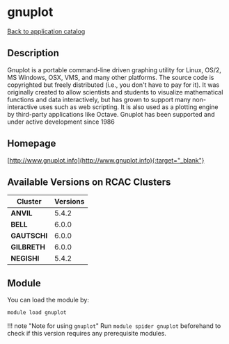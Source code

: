 # gnuplot

[Back to application catalog](../app_catalog.md)

## Description

Gnuplot is a portable command-line driven graphing utility for Linux, OS/2, MS Windows, OSX, VMS, and many other platforms. The source code is copyrighted but freely distributed (i.e., you don't have to pay for it). It was originally created to allow scientists and students to visualize mathematical functions and data interactively, but has grown to support many non-interactive uses such as web scripting. It is also used as a plotting engine by third-party applications like Octave. Gnuplot has been supported and under active development since 1986

## Homepage

[http://www.gnuplot.info](http://www.gnuplot.info){:target="_blank"}

## Available Versions on RCAC Clusters

|Cluster|Versions|
|---|---|
**ANVIL**|5.4.2
**BELL**|6.0.0
**GAUTSCHI**|6.0.0
**GILBRETH**|6.0.0
**NEGISHI**|5.4.2

## Module

You can load the module by:

```bash
module load gnuplot
```

!!! note "Note for using `gnuplot`"
    Run `module spider gnuplot` beforehand to check if this version requires any prerequisite modules.
